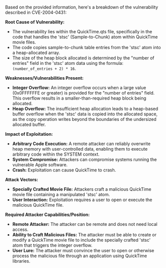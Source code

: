 Based on the provided information, here's a breakdown of the vulnerability described in CVE-2004-0431:

**Root Cause of Vulnerability:**
- The vulnerability lies within the QuickTime.qts file, specifically in the code that handles the 'stsc' (Sample-to-Chunk) atom within QuickTime movie files.
- The code copies sample-to-chunk table entries from the 'stsc' atom into a heap-allocated array.
- The size of the heap block allocated is determined by the "number of entries" field in the 'stsc' atom data using the formula:  `(number_of_entries + 2) * 16`.

**Weaknesses/Vulnerabilities Present:**
- **Integer Overflow:** An integer overflow occurs when a large value (0x0FFFFFFE or greater) is provided for the "number of entries" field. This overflow results in a smaller-than-required heap block being allocated.
- **Heap Overflow:** The insufficient heap allocation leads to a heap-based buffer overflow when the 'stsc' data is copied into the allocated space, as the copy operation writes beyond the boundaries of the undersized allocated buffer.

**Impact of Exploitation:**
- **Arbitrary Code Execution:** A remote attacker can reliably overwrite heap memory with user-controlled data, enabling them to execute arbitrary code within the SYSTEM context.
- **System Compromise:** Attackers can compromise systems running the vulnerable Apple software.
- **Crash:** Exploitation can cause QuickTime to crash.

**Attack Vectors:**
- **Specially Crafted Movie File:** Attackers craft a malicious QuickTime movie file containing a manipulated 'stsc' atom.
- **User Interaction:** Exploitation requires a user to open or execute the malicious QuickTime file.

**Required Attacker Capabilities/Position:**
- **Remote Attacker:** The attacker can be remote and does not need local access.
- **Ability to Craft Malicious Files:**  The attacker must be able to create or modify a QuickTime movie file to include the specially crafted 'stsc' atom that triggers the integer overflow.
- **User Lure:** The attacker must convince the user to open or otherwise process the malicious file through an application using QuickTime libraries.